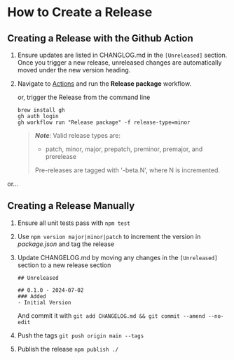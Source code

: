 How to Create a Release
=======================

Creating a Release with the Github Action
-----------------------------------------

1. Ensure updates are listed in CHANGLOG.md in the `[Unreleased]` section.
   Once you trigger a new release, unreleased changes are automatically moved under the new version heading.

2. Navigate to [Actions](https://github.com/pbatey/mongo-rest-router/actions) and run the **Release package**
   workflow.

   or, trigger the Release from the command line

   ```
   brew install gh
   gh auth login
   gh workflow run "Release package" -f release-type=minor
   ```

   > ***Note***: Valid release types are:
   > - patch, minor, major, prepatch, preminor, premajor, and prerelease
   >
   > Pre-releases are tagged with '-beta.N', where N is incremented.

or...

Creating a Release Manually
---------------------------

1. Ensure all unit tests pass with `npm test`
2. Use `npm version major|minor|patch` to increment the version in _package.json_ and tag the release
3. Update CHANGELOG.md by moving any changes in the `[Unreleased]` section to a
   new release section

   ```
   ## Unreleased

   ## 0.1.0 - 2024-07-02
   ### Added
   - Initial Version
   ```

   And commit it with `git add CHANGELOG.md && git commit --amend --no-edit`

4. Push the tags `git push origin main --tags`
5. Publish the release `npm publish ./`
